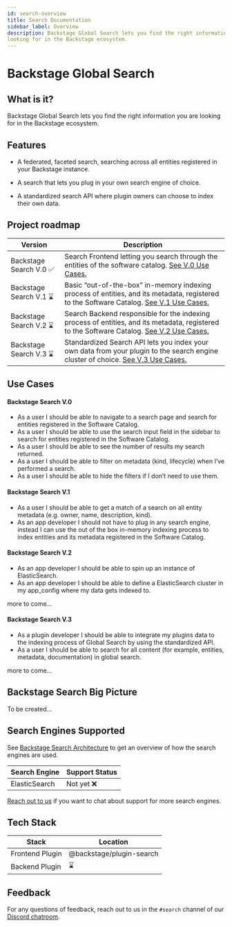 ```yaml
---
id: search-overview
title: Search Documentation
sidebar_label: Overview
description: Backstage Global Search lets you find the right information you are
looking for in the Backstage ecosystem.
---
```


# Backstage Global Search

## What is it?

Backstage Global Search lets you find the right information you are looking for
in the Backstage ecosystem.

## Features

- A federated, faceted search, searching across all entities registered in your
  Backstage instance.

- A search that lets you plug in your own search engine of choice.

- A standardized search API where plugin owners can choose to index their own
  data.

## Project roadmap

| Version                 | Description                                                                                                                                                       |
| ----------------------- | ----------------------------------------------------------------------------------------------------------------------------------------------------------------- |
| Backstage Search V.0 ✅ | Search Frontend letting you search through the entities of the software catalog. [See V.0 Use Cases.](#backstage-search-v0)                                       |
| Backstage Search V.1 ⌛ | Basic “out-of-the-box” in-memory indexing process of entities, and its metadata, registered to the Software Catalog. [See V.1 Use Cases.](#backstage-search-v1)   |
| Backstage Search V.2 ⌛ | Search Backend responsible for the indexing process of entities, and its metadata, registered to the Software Catalog. [See V.2 Use Cases.](#backstage-search-v2) |
| Backstage Search V.3 ⌛ | Standardized Search API lets you index your own data from your plugin to the search engine cluster of choice. [See V.3 Use Cases.](#backstage-search-v3)          |

## Use Cases

#### Backstage Search V.0

- As a user I should be able to navigate to a search page and search for
  entities registered in the Software Catalog.
- As a user I should be able to use the search input field in the sidebar to
  search for entities registered in the Software Catalog.
- As a user I should be able to see the number of results my search returned.
- As a user I should be able to filter on metadata (kind, lifecycle) when I’ve
  performed a search.
- As a user I should be able to hide the filters if I don’t need to use them.

#### Backstage Search V.1

- As a user I should be able to get a match of a search on all entity metadata
  (e.g. owner, name, description, kind).
- As an app developer I should not have to plug in any search engine, instead I
  can use the out of the box in-memory indexing process to index entities and
  its metadata registered in the Software Catalog.

#### Backstage Search V.2

- As an app developer I should be able to spin up an instance of ElasticSearch.
- As an app developer I should be able to define a ElasticSearch cluster in my
  app_config where my data gets indexed to.

more to come...

#### Backstage Search V.3

- As a plugin developer I should be able to integrate my plugins data to the
  indexing process of Global Search by using the standardized API.
- As a user I should be able to search for all content (for example, entities,
  metadata, documentation) in global search.

more to come...

## Backstage Search Big Picture

To be created...

## Search Engines Supported

See [Backstage Search Architecture](architecture.md) to get an overview of how
the search engines are used.

| Search Engine | Support Status |
| ------------- | -------------- |
| ElasticSearch | Not yet ❌     |

[Reach out to us](#search) if you want to chat about support for more search
engines.

## Tech Stack

| Stack           | Location                 |
| --------------- | ------------------------ |
| Frontend Plugin | @backstage/plugin-search |
| Backend Plugin  | ⌛                       |

## Feedback

For any questions of feedback, reach out to us in the `#search` channel of our
[Discord chatroom](https://github.com/backstage/backstage#community).
